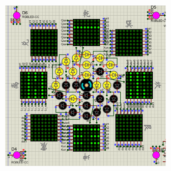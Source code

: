 <!-- ### Hi there 👋 -->

<!--
**ouzhoucheng/ouzhoucheng** is a ✨ _special_ ✨ repository because its `README.md` (this file) appears on your GitHub profile.

Here are some ideas to get you started:

- 🔭 I’m currently working on ...
- 🌱 I’m currently learning ...
- 👯 I’m looking to collaborate on ...
- 🤔 I’m looking for help with ...
- 💬 Ask me about ...
- 📫 How to reach me: ...
- 😄 Pronouns: ...
- ⚡ Fun fact: ...
-->

![](Taiji_Bagua.gif)

<!-- <div align="center"> <img height="137px" src="https://github-readme-stats.vercel.app/api?username=ouzhoucheng&hide_title=true&hide_border=true&show_icons=trueline_height=21&text_color=000&icon_color=000&bg_color=0,ea6161,ffc64d,fffc4d,52fa5a&theme=graywhite" /> </div> -->
<!-- [![](https://github-readme-stats.vercel.app/api/top-langs/?username=ouzhoucheng&layout=compact&hide=javascript,jupyter%20notebook)](https://github.com/anuraghazra/github-readme-stats) -->
<!-- <a href="https://github.com/anuraghazra/github-readme-stats"><img align="center" src="https://github-readme-stats.vercel.app/api?username=ouzhoucheng&show_icons=true&include_all_commits=true&theme=buefy&hide_border=true" alt="Anurag's github stats" /></a> <a href="https://github.com/anuraghazra/github-readme-stats"><img align="center" src="https://github-readme-stats.vercel.app/api/top-langs/?username=ouzhoucheng&layout=compact&theme=buefy&hide_border=true" /></a> -->
